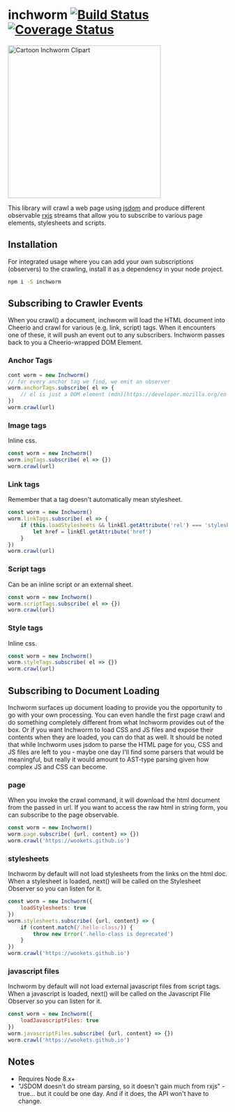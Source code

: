 
# inchworm [![Build Status](https://travis-ci.org/wookets/inchworm.svg?branch=master)](https://travis-ci.org/wookets/inchworm) [![Coverage Status](https://coveralls.io/repos/github/repoir/repoir/badge.svg?branch=master)](https://coveralls.io/github/repoir/repoir?branch=master)

<a href="http://worldartsme.com/cartoon-inchworm-clipart.html" title="Clipart from WorldArtsMe"><img title="Cartoon Inchworm Clipart" width="350" src="http://worldartsme.com/images/cartoon-inchworm-clipart-1.jpg"/> </a>

This library will crawl a web page using [jsdom](https://github.com/jsdom/jsdom) and produce different observable [rxjs](http://reactivex.io/rxjs/) streams that allow you to subscribe to various page elements, stylesheets and scripts. 

## Installation

For integrated usage where you can add your own subscriptions (observers) to the crawling, install it as a dependency in your node project.

```bash
npm i -S inchworm
```

## Subscribing to Crawler Events

When you crawl() a document, inchworm will load the HTML document into Cheerio and crawl for various (e.g. link, script) tags. When it encounters one of these, it will push an event out to any subscribers. Inchworm passes back to you a Cheerio-wrapped DOM Element. 

### Anchor Tags

```javascript
cont worm = new Inchworm()
// for every anchor tag we find, we emit an observer
worm.anchorTags.subscribe( el => {
	// el is just a DOM element (mdn)[https://developer.mozilla.org/en-US/docs/Web/API/Element]
})
worm.crawl(url)
```

### Image tags

Inline css.

```javascript 
const worm = new Inchworm()
worm.imgTags.subscribe( el => {})
worm.crawl(url)
```
### Link tags

Remember that a <link> tag doesn't automatically mean stylesheet.

```javascript 
const worm = new Inchworm()
worm.linkTags.subscribe( el => {
	if (this.loadStylesheets && linkEl.getAttribute('rel') === 'stylesheet') {
		let href = linkEl.getAttribute('href')
	}
})
worm.crawl(url)
```

### Script tags

Can be an inline script or an external sheet.

```javascript 
const worm = new Inchworm()
worm.scriptTags.subscribe( el => {})
worm.crawl(url)
```

### Style tags

Inline css.

```javascript 
const worm = new Inchworm()
worm.styleTags.subscribe( el => {})
worm.crawl(url)
```

## Subscribing to Document Loading

Inchworm surfaces up document loading to provide you the opportunity to go with your own processing. You can even handle the first page crawl and do something completely different from what Inchworm provides out of the box. Or if you want Inchworm to load CSS and JS files and expose their contents when they are loaded, you can do that as well. It should be noted that while Inchworm uses jsdom to parse the HTML page for you, CSS and JS files are left to you - maybe one day I'll find some parsers that would be meaningful, but really it would amount to AST-type parsing given how complex JS and CSS can become. 

### page

When you invoke the crawl command, it will download the html document from the passed in url. If you want to access the raw html in string form, you can subscribe to the page observable.  

```javascript
const worm = new Inchworm()
worm.page.subscribe( {url, content} => {})
worm.crawl('https://wookets.github.io')
```

### stylesheets

Inchworm by default will not load stylesheets from the links on the html doc. When a stylesheet is loaded, next() will be called
on the Stylesheet Observer so you can listen for it. 

```javascript
const worm = new Inchworm({
	loadStylesheets: true
})
worm.stylesheets.subscribe( {url, content} => {
	if (content.match(/.hello-class/)) {
		throw new Error('.hello-class is deprecated')
	}
})
worm.crawl('https://wookets.github.io')
```

### javascript files

Inchworm by default will not load external javascript files from script tags. When a javascript is loaded, next() will be called on the Javascript FIle Observer so you can listen for it. 

```javascript
const worm = new Inchworm({
	loadJavascriptFiles: true
})
worm.javascriptFiles.subscribe( {url, content} => {})
worm.crawl('https://wookets.github.io')
```

## Notes

* Requires Node 8.x+
* "JSDOM doesn't do stream parsing, so it doesn't gain much from rxjs" - true... but it could be one day. And if it does, the API won't have to change. 
